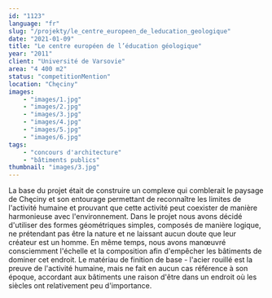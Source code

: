 ```yaml
---
id: "1123"
language: "fr"
slug: "/projekty/le_centre_europeen_de_leducation_geologique"
date: "2021-01-09"
title: "Le centre européen de l’éducation géologique"
year: "2011"
client: "Université de Varsovie"
area: "4 400 m2"
status: "competitionMention"
location: "Chęciny"
images: 
    - "images/1.jpg"
    - "images/2.jpg"
    - "images/3.jpg"
    - "images/4.jpg"    
    - "images/5.jpg"    
    - "images/6.jpg"    
tags: 
    - "concours d'architecture"
    - "bâtiments publics"
thumbnail: "images/3.jpg"
---
```

La base du projet était de construire un complexe qui comblerait le paysage de Chęciny et son entourage permettant de reconnaître les limites de l'activité humaine et prouvant que cette activité peut coexister de manière harmonieuse avec l'environnement. Dans le projet nous avons décidé d'utiliser des formes géométriques simples, composés de manière logique, ne prétendant pas être la nature et ne laissant aucun doute que leur créateur est un homme. En même temps, nous avons manœuvré consciemment l'échelle et la composition afin d'empêcher les bâtiments de dominer cet endroit. Le matériau de finition de base - l'acier rouillé est la preuve de l'activité humaine, mais ne fait en aucun cas référence à&nbsp;son époque, accordant aux bâtiments une raison d'être dans un endroit où les siècles ont relativement peu d'importance.

